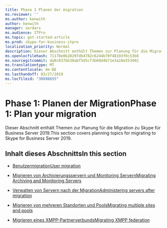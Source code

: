 ```yaml
---
title: Phase 1 Planen der migration
ms.reviewer: ''
ms.author: kenwith
author: kenwith
manager: serdars
ms.audience: ITPro
ms.topic: get-started-article
ms.prod: skype-for-business-itpro
localization_priority: Normal
description: Dieser Abschnitt enthält Themen zur Planung für die Migration zu Skype für Business Server 2019.
ms.openlocfilehash: 71178e0b28297db4782c6244b70f48193f0c53b8
ms.sourcegitcommit: da8c037bb30abf5d5cf3b60d4b71e3a10e553402
ms.translationtype: MT
ms.contentlocale: de-DE
ms.lasthandoff: 03/27/2019
ms.locfileid: "30898655"
---
```

# <a name="phase-1-plan-your-migration"></a><span data-ttu-id="153f4-103">Phase 1: Planen der Migration</span><span class="sxs-lookup"><span data-stu-id="153f4-103">Phase 1: Plan your migration</span></span>

<span data-ttu-id="153f4-104">Dieser Abschnitt enthält Themen zur Planung für die Migration zu Skype für Business Server 2019.</span><span class="sxs-lookup"><span data-stu-id="153f4-104">This section covers planning topics for migrating to Skype for Business Server 2019.</span></span> 
  
## <a name="in-this-section"></a><span data-ttu-id="153f4-105">Inhalt dieses Abschnitts</span><span class="sxs-lookup"><span data-stu-id="153f4-105">In this section</span></span>

- [<span data-ttu-id="153f4-106">Benutzermigration</span><span class="sxs-lookup"><span data-stu-id="153f4-106">User migration</span></span>](user-migration.md)
    
- [<span data-ttu-id="153f4-107">Migrieren von Archivierungsservern und Monitoring Servern</span><span class="sxs-lookup"><span data-stu-id="153f4-107">Migrating Archiving and Monitoring Servers</span></span>](migrating-archiving-and-monitoring-servers.md)
    
- [<span data-ttu-id="153f4-108">Verwalten von Servern nach der Migration</span><span class="sxs-lookup"><span data-stu-id="153f4-108">Administering servers after migration</span></span>](administering-servers-after-migration.md)
    
- [<span data-ttu-id="153f4-109">Migrieren von mehreren Standorten und Pools</span><span class="sxs-lookup"><span data-stu-id="153f4-109">Migrating multiple sites and pools</span></span>](migrating-multiple-sites-and-pools.md)
    
- [<span data-ttu-id="153f4-110">Migrieren eines XMPP-Partnerverbunds</span><span class="sxs-lookup"><span data-stu-id="153f4-110">Migrating XMPP federation</span></span>](migrating-xmpp-federation.md)
    

